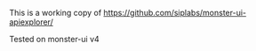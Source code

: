 This is a working copy of https://github.com/siplabs/monster-ui-apiexplorer/

Tested on monster-ui v4
